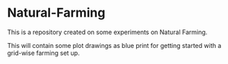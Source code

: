 # Natural-Farming
This is a repository created on some experiments on Natural Farming. 

This will contain some plot drawings as blue print for getting started with a grid-wise farming set up.
